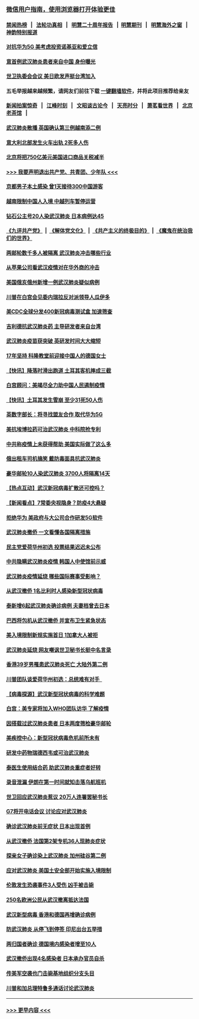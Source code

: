 ### [微信用户指南，使用浏览器打开体验更佳](https://github.com/gfw-breaker/banned-news1/blob/master/indexes/wechat-guide.md?t=0)
#### [禁闻热榜](热点新闻.md?t=0)  &nbsp;&nbsp;|&nbsp;&nbsp; [法轮功真相](https://github.com/gfw-breaker/truth/blob/master/README.md?t=0) &nbsp;&nbsp;|&nbsp;&nbsp; [明慧二十周年报告](https://github.com/gfw-breaker/mh-reports/blob/master/README.md?t=0) &nbsp;&nbsp;|&nbsp;&nbsp;[明慧期刊](https://github.com/gfw-breaker/mh-qikan) &nbsp;&nbsp;|&nbsp;&nbsp; [明慧海外之窗](https://github.com/gfw-breaker/mh-news/blob/master/README.md?t=0) &nbsp;&nbsp;|&nbsp;&nbsp; [神韵特别报道](https://github.com/gfw-breaker/mh-news/blob/master/shenyun.md?t=0)
#### [对抗华为5G 美考虑投资诺基亚和爱立信](../pages/nsc418/n11849510.md?t=02070233) 
#### [意首例武汉肺炎患者来自中国 身份曝光](../pages/nsc418/n11849454.md?t=02070233) 
#### [世卫执委会会议 美日欧发声挺台湾加入](../pages/nsc418/n11849433.md?t=02070233) 
#### 五毛举报越来越频繁，请网友们前往下载 [一键翻墙软件](https://github.com/gfw-breaker/ssr-accounts)，并将此项目推荐给亲友
#### [新闻拍案惊奇](https://github.com/gfw-breaker/banned-news1/blob/master/pages/link4.md) &nbsp;&nbsp;|&nbsp;&nbsp; [江峰时刻](https://github.com/gfw-breaker/banned-news1/blob/master/pages/link4.md) &nbsp;&nbsp;|&nbsp;&nbsp; [文昭谈古论今](https://github.com/gfw-breaker/banned-news1/blob/master/pages/link4.md) &nbsp;&nbsp;|&nbsp;&nbsp; [天亮时分](https://github.com/gfw-breaker/banned-news1/blob/master/pages/link4.md) &nbsp;&nbsp;|&nbsp;&nbsp; [萧茗看世界](https://github.com/gfw-breaker/banned-news1/blob/master/pages/link4.md) &nbsp;&nbsp;|&nbsp;&nbsp; [北京老茶馆](https://github.com/gfw-breaker/banned-news1/blob/master/pages/link4.md) &nbsp;&nbsp;|&nbsp;&nbsp; 
#### [武汉肺炎散播 英国确认第三例越南添二例](../pages/nsc418/n11849439.md?t=02070233) 
#### [意大利北部发生火车出轨 2死多人伤](../pages/nsc418/n11848999.md?t=02070233) 
#### [北京将把750亿美元美国进口商品关税减半](../pages/nsc418/n11848896.md?t=02070233) 
#### [>>> 我要声明退出共产党、共青团、少年队 <<<](https://github.com/begood0513/goodnews/blob/master/quit/letter.md) 
#### [京都男子本土感染 曾1天接待300中国游客](../pages/nsc418/n11848641.md?t=02070233) 
#### [越南限制中国人入境 中越列车暂停运营](../pages/nsc418/n11847844.md?t=02070233) 
#### [钻石公主号20人染武汉肺炎 日本病例达45](../pages/nsc418/n11847823.md?t=02070233) 
#### [《九评共产党》](https://github.com/begood0513/9ping.md/blob/master/README.md) &nbsp;|&nbsp; [《解体党文化》](../../../../jtdwh.md/blob/master/README.md)  &nbsp;|&nbsp; [《共产主义的终极目的》](../../../../gczydzjmd.md/blob/master/README.md) &nbsp;|&nbsp; [《魔鬼在统治我们的世界》](../../../../mgztzwmdsj.md/blob/master/README.md) 
#### [两邮轮数千多人被隔离 武汉肺炎冲击哪些行业](../pages/nsc418/n11847456.md?t=02070233) 
#### [从苹果公司看武汉疫情对在华外商的冲击](../pages/nsc418/n11847586.md?t=02070233) 
#### [美国俄亥俄州新增一例武汉肺炎疑似病例](../pages/nsc418/n11847714.md?t=02070233) 
#### [川普在白宫会见委内瑞拉反对派领导人瓜伊多](../pages/nsc418/n11847391.md?t=02070233) 
#### [美CDC全球分发400新冠病毒测试盒 加速筛查](../pages/nsc418/n11847260.md?t=02070233) 
#### [吉利德抗武汉肺炎药 主导研发者来自台湾](../pages/nsc418/n11847064.md?t=02070233) 
#### [武汉肺炎疫苗获突破 英研发时间大大缩短](../pages/nsc418/n11846915.md?t=02070233) 
#### [17年坚持 科隆教堂前迎接中国人的德国女士](../pages/nsc418/n11846781.md?t=02070233) 
#### [【快讯】降落时滑出跑道 土耳其客机摔成三截](../pages/nsc418/n11847021.md?t=02070233) 
#### [白宫顾问：美竭尽全力助中国人民遏制疫情](../pages/nsc418/n11846756.md?t=02070233) 
#### [【快讯】土耳其发生雪崩 至少31死50人伤](../pages/nsc418/n11846680.md?t=02070233) 
#### [英数字部长：将寻找盟友合作 取代华为5G](../pages/nsc418/n11846485.md?t=02070233) 
#### [美抗埃博拉药可治武汉肺炎 中科院抢专利](../pages/nsc418/n11846409.md?t=02070233) 
#### [中共称疫情上未获得帮助 美国实际做了这么多](../pages/nsc418/n11846008.md?t=02070233) 
#### [俄出租车司机搞笑 戴防毒面具抗武汉肺炎](../pages/nsc418/n11845703.md?t=02070233) 
#### [豪华邮轮10人染武汉肺炎 3700人将隔离14天](../pages/nsc418/n11845543.md?t=02070233) 
#### [【热点互动】武汉新冠病毒扩散还可控吗？](../pages/nsc418/n11844750.md?t=02070233) 
#### [【新闻看点】7常委央视隐身？防疫4大悬疑](../pages/nsc418/n11844611.md?t=02070233) 
#### [拒绝华为 美政府与大公司合作研发5G软件](../pages/nsc418/n11844625.md?t=02070233) 
#### [武汉肺炎撤侨 一文看懂各国隔离措施](../pages/nsc418/n11844216.md?t=02070233) 
#### [民主党爱荷华州初选 投票结果迟迟未公布](../pages/nsc418/n11844207.md?t=02070233) 
#### [中共隐瞒武汉肺炎疫情 韩国人中使馆前示威](../pages/nsc418/n11844084.md?t=02070233) 
#### [武汉肺炎疫情延烧 哪些国际赛事受影响？](../pages/nsc418/n11843958.md?t=02070233) 
#### [从武汉撤侨 1名比利时人感染新型冠状病毒](../pages/nsc418/n11843977.md?t=02070233) 
#### [泰新增6起武汉肺炎确诊病例 夫妻档曾去日本](../pages/nsc418/n11843900.md?t=02070233) 
#### [巴西将包机从武汉撤侨 并宣布卫生紧急状态](../pages/nsc418/n11843418.md?t=02070233) 
#### [美入境限制新规实施首日 1加拿大人被拒](../pages/nsc418/n11843058.md?t=02070233) 
#### [武汉肺炎延烧 网友嘲讽世卫秘书长挺中名言录](../pages/nsc418/n11843056.md?t=02070233) 
#### [香港39岁男罹患武汉肺炎死亡 大陆外第二例](../pages/nsc418/n11843026.md?t=02070233) 
#### [川普团队谈爱荷华州初选：总统难有对手  ](../pages/nsc418/n11842867.md?t=02070233) 
#### [【病毒探源】武汉新型冠状病毒的科学难题](../pages/nsc418/n11842176.md?t=02070233) 
#### [白宫：美专家将加入WHO团队访华 了解疫情](../pages/nsc418/n11842198.md?t=02070233) 
#### [因搭载过武汉肺炎患者 日本两度筛检豪华邮轮](../pages/nsc418/n11842447.md?t=02070233) 
#### [美疾控中心：新型冠状病毒危机前所未有](../pages/nsc418/n11842406.md?t=02070233) 
#### [研发中药物瑞德西韦或可治武汉肺炎](../pages/nsc418/n11842100.md?t=02070233) 
#### [泰医生使用结合药 助武汉肺炎重症者好转](../pages/nsc418/n11842096.md?t=02070233) 
#### [录音泄漏 伊朗在第一时间就知击落乌航班机](../pages/nsc418/n11842002.md?t=02070233) 
#### [世卫回应武汉肺炎惹议 20万人连署罢秘书长](../pages/nsc418/n11841664.md?t=02070233) 
#### [G7将开电话会议 讨论应对武汉肺炎](../pages/nsc418/n11841658.md?t=02070233) 
#### [确诊武汉肺炎前无症状 日本出现首例](../pages/nsc418/n11841567.md?t=02070233) 
#### [从武汉撤侨 法国第2架专机36人现肺炎症状](../pages/nsc418/n11841382.md?t=02070233) 
#### [探亲女子确诊染上武汉肺炎 加州硅谷第二例](../pages/nsc418/n11839784.md?t=02070233) 
#### [应对武汉肺炎 美国土安全部开始实施入境限制](../pages/nsc418/n11839729.md?t=02070233) 
#### [伦敦发生恐袭事件3人受伤 凶手被击毙](../pages/nsc418/n11839442.md?t=02070233) 
#### [250名欧洲公民从武汉撤离抵达法国](../pages/nsc418/n11839438.md?t=02070233) 
#### [武汉新型病毒 香港和德国再增确诊病例](../pages/nsc418/n11839381.md?t=02070233) 
#### [防武汉肺炎 从停飞到停签 印尼出台五举措](../pages/nsc418/n11839282.md?t=02070233) 
#### [两归国者确诊 德国境内感染者增至10人](../pages/nsc418/n11839164.md?t=02070233) 
#### [武汉撤侨出现4名感染者 日本承办官员自杀](../pages/nsc418/n11839044.md?t=02070233) 
#### [传美军空袭也门击毙基地组织分支头目](../pages/nsc418/n11839210.md?t=02070233) 
#### [川普和加总理特鲁多通话讨论武汉肺炎](../pages/nsc418/n11839128.md?t=02070233) 

----
#### [ >>> 更早内容 <<< ](../indexes/nsc418-earlier.md)
